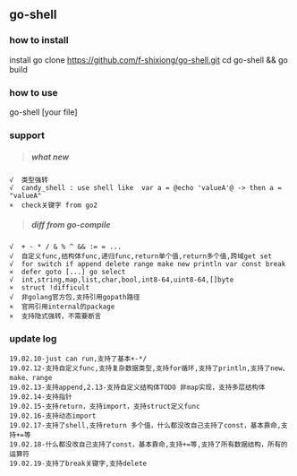 ## go-shell
### how to install
install go
clone https://github.com/f-shixiong/go-shell.git
cd go-shell && go build
### how to use
go-shell [your file]


### support
>##### what new
```
√  类型强转 
√  candy_shell : use shell like  var a = @echo 'valueA'@ -> then a = "valueA"
×  check关键字 from go2
```
>##### diff from go-compile
```
√  + - * / & % ^ && := = ...  
√  自定义func,结构体func,递归func,return单个值,return多个值,跨域get set 
√  for switch if append delete range make new println var const break
×  defer goto [...] go select
√  int,string,map,list,char,bool,int8-64,uint8-64,[]byte
×  struct !difficult
√  非golang官方包,支持引用gopath路径
×  官网引用internal的package
×  支持隐式强转，不需要断言
```

### update log
```
19.02.10-just can run,支持了基本+-*/
19.02.12-支持自定义func,支持复杂数据类型,支持for循环,支持了println,支持了new、make、range
19.02.13-支持append,2.13-支持自定义结构体TODO 非map实现，支持多层结构体
19.02.14-支持指针
19.02.15-支持return，支持import，支持struct定义func
19.02.16-支持动态import
19.02.17-支持了shell,支持return 多个值，什么都没改自己支持了const，基本靠命,支持+=等
19.02.18-什么都没改自己支持了const，基本靠命,支持+=等,支持了所有数据结构，所有的运算符
19.02.19-支持了break关键字,支持delete
```
